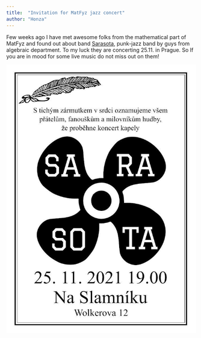 ```yaml
---
title:  "Invitation for MatFyz jazz concert"
author: "Honza"
---
```


Few weeks ago I have met awesome folks from the mathematical part of MatFyz and
found out about band [Sarasota](https://bandzone.cz/sarasota), punk-jazz band by guys
from algebraic department. To my luck they are concerting 25.11. in Prague. So If you 
are in mood for some live music do not miss out on them!

![Sarasota](/assets/img/feed/sarasota.jpg)
